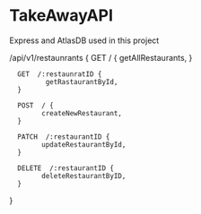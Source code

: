 # TakeAwayAPI
Express and AtlasDB used in this project

/api/v1/restaunrants {
      GET  / {
             getAllRestaurants,
      }
      
      GET  /:restaunratID {
             getRastaurantById,
      }
      
      POST  / {
            createNewRestaurant,
      }
      
      PATCH  /:restaurantID {
            updateRestaurantById,
      }
      
      DELETE  /:restaurantID {
            deleteRestaurantByID,
      }
}
